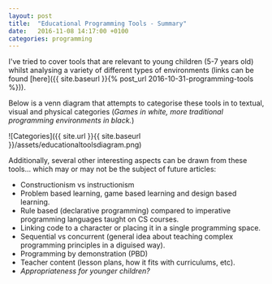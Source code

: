 ```yaml
---
layout: post
title:  "Educational Programming Tools - Summary"
date:   2016-11-08 14:17:00 +0100
categories: programming
---
```


I've tried to cover tools that are relevant to young children (5-7 years old) whilst analysing a variety of different types of environments (links can be found [here]({{ site.baseurl }}{% post_url 2016-10-31-programming-tools %})).

Below is a venn diagram that attempts to categorise these tools in to textual, visual and physical categories (*Games in white, more traditional programming environments in black.*)

![Categories]({{ site.url }}{{ site.baseurl }}/assets/educationaltoolsdiagram.png)

Additionally, several other interesting aspects can be drawn from these tools... which may or may not be the subject of future articles:

- Constructionism vs instructionism
- Problem based learning, game based learning and design based learning.
- Rule based (declarative programming) compared to imperative programming languages taught on CS courses.
- Linking code to a character or placing it in a single programming space.
- Sequential vs concurrent (general idea about teaching complex programming principles in a diguised way).
- Programming by demonstration (PBD)
- Teacher content (lesson plans, how it fits with curriculums, etc).
- *Appropriateness for younger children?*
